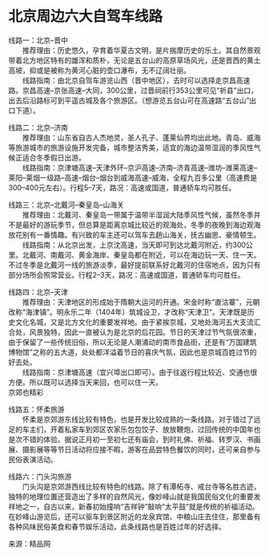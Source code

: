 # 北京周边六大自驾车线路  

线路一：北京–晋中  
&emsp;&emsp;推荐理由：历史悠久，孕育着华夏古文明，是片揣摩历史的乐土。其自然景观带着北方地区特有的雄浑和质朴，无论是五台山的高原草场风光，还是晋西的黄土高坡，抑或是被称为黄河心脏的壶口瀑布，无不辽阔壮丽。  
&emsp;&emsp;线路指南：由北京自驾车游览山西（晋中地区），去时可以选择走京昌高速路。京昌高速–京张高速–大同，300公里，过晋祠前行353公里可见“祈县”出口，出去后沿路标可到平遥古城及各个旅游区。（想游览五台山可在高速路“五台山”出口下道）。  

线路二：北京–济南  
&emsp;&emsp;推荐理由：山东省自古人杰地灵，圣人孔子、蓬莱仙界均出此地。青岛、威海等旅游城市的旅游设施开发完备，城市整洁秀美，适宜的海边温带湿润的季风性气候正适合冬季假日出游。  
&emsp;&emsp;线路指南：京津塘高速–天津外环–京沪高速–济南–济青高速–潍坊–潍莱高速–莱阳–莱烟一级路–高速–烟台–烟台到威海高速–威海，全程九百多公里（高速费是300–400元左右）。行程5–7天，路况：高速或国道，普通轿车均可胜任。  

线路三：北京–北戴河–秦皇岛–山海关  
&emsp;&emsp;推荐理由：北戴河、秦皇岛一带属于温带半湿润大陆季风性气候，虽然冬季并不是最好的游玩季节，但总算是距离京城比较近的观海处，冬季的夜晚到海边观海放花别有一番情趣。有兴致的车主还可以驾车去趟山海关，抚古幽思、豪情顿生。  
&emsp;&emsp;线路指南：从北京出发，上京沈高速，当天即可到达北戴河附近，约300公里。北戴河、南戴河、黄金海岸、秦皇岛都在附近，可以在海边玩一天、住一天。不过冬季是北戴河一线的旅游淡季，最好提前联系好北戴河的住宿地点，因为只有部分场所会照常营业。行程2–3天，路况：高速或国道，普通轿车均可胜任。  

线路四：北京–天津  
&emsp;&emsp;推荐理由：天津地区的形成始于隋朝大运河的开通。宋金时称“直沽寨”，元朝改称“海津镇”。明永乐二年（1404年）筑城设卫，才改称“天津卫”。天津既是历史文化名城，又是北方文化的重要发祥地。由于紧挨京城，又地处海河五大支流汇合处，风景独特，因此一直被认为是北京的后花园。节日的天津过节气氛很浓重，由于保留了一些传统旧俗，所以无论是人潮涌动的南市食品街，还是有“万国建筑博物馆”之称的五大道，处处都洋溢着节日的喜庆气氛，因此也是京城百姓过节的好去处。  
&emsp;&emsp;线路指南：京津塘高速（宜兴埠出口即可）。由于往返行程比较近、交通也很方便。所以既可以选择当天来回，也可以住一天。  
京郊也精彩  

线路五：怀柔旅游  
&emsp;&emsp;怀柔是京郊游东线比较有特色，也是开发比较成熟的一条线路。对于错过了远足的车主们，开着私家车到郊区农家乐包包饺子、放放鞭炮，过回传统的中国年也是次不错的体验。据说正月初一至初七还有庙会，到时礼佛、祈福、转罗汉、书画展、摄影展等等节日活动将应接不暇，游客在品尝特色餐饮的同时，还可亲自参与民俗表演活动。  

线路六：门头沟旅游  
&emsp;&emsp;门头沟是京郊游西线比较有特色的线路。除了有潭柘寺、戒台寺等名胜古迹，独特的地理位置还营造出了多样的自然风光，像妙峰山就是我国民俗文化的重要发祥地之一，自古以来，新春初始撞响“吉祥钟”敲响“太平鼓”就是传统的祈福活动。在妙峰山游览后，还可以驱车到景区附近的龙泉宾馆、中粮山庄去住住，那里备有各种风味民俗美食和春节娱乐活动，此条线路也是百姓过年的好选择。  

来源：精品网  
<!-- Last processed: 2025-07-22 03:44:31 -->
